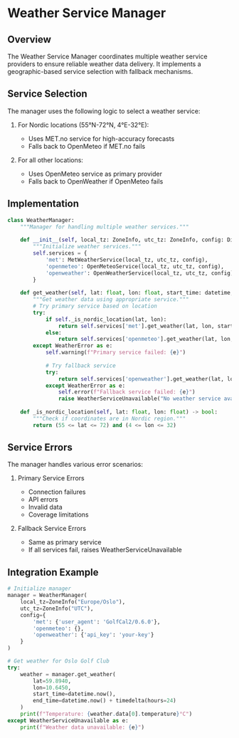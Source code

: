 # Weather Service Manager

## Overview

The Weather Service Manager coordinates multiple weather service providers to ensure reliable weather data delivery. It implements a geographic-based service selection with fallback mechanisms.

## Service Selection

The manager uses the following logic to select a weather service:

1. For Nordic locations (55°N-72°N, 4°E-32°E):
   - Uses MET.no service for high-accuracy forecasts
   - Falls back to OpenMeteo if MET.no fails

2. For all other locations:
   - Uses OpenMeteo service as primary provider
   - Falls back to OpenWeather if OpenMeteo fails

## Implementation

```python
class WeatherManager:
    """Manager for handling multiple weather services."""
    
    def __init__(self, local_tz: ZoneInfo, utc_tz: ZoneInfo, config: Dict[str, Any]):
        """Initialize weather services."""
        self.services = {
            'met': MetWeatherService(local_tz, utc_tz, config),
            'openmeteo': OpenMeteoService(local_tz, utc_tz, config),
            'openweather': OpenWeatherService(local_tz, utc_tz, config)
        }
    
    def get_weather(self, lat: float, lon: float, start_time: datetime, end_time: datetime) -> WeatherResponse:
        """Get weather data using appropriate service."""
        # Try primary service based on location
        try:
            if self._is_nordic_location(lat, lon):
                return self.services['met'].get_weather(lat, lon, start_time, end_time)
            else:
                return self.services['openmeteo'].get_weather(lat, lon, start_time, end_time)
        except WeatherError as e:
            self.warning(f"Primary service failed: {e}")
            
            # Try fallback service
            try:
                return self.services['openweather'].get_weather(lat, lon, start_time, end_time)
            except WeatherError as e:
                self.error(f"Fallback service failed: {e}")
                raise WeatherServiceUnavailable("No weather service available")
    
    def _is_nordic_location(self, lat: float, lon: float) -> bool:
        """Check if coordinates are in Nordic region."""
        return (55 <= lat <= 72) and (4 <= lon <= 32)
```

## Service Errors

The manager handles various error scenarios:

1. Primary Service Errors
   - Connection failures
   - API errors
   - Invalid data
   - Coverage limitations

2. Fallback Service Errors
   - Same as primary service
   - If all services fail, raises WeatherServiceUnavailable

## Integration Example

```python
# Initialize manager
manager = WeatherManager(
    local_tz=ZoneInfo("Europe/Oslo"),
    utc_tz=ZoneInfo("UTC"),
    config={
        'met': {'user_agent': 'GolfCal2/0.6.0'},
        'openmeteo': {},
        'openweather': {'api_key': 'your-key'}
    }
)

# Get weather for Oslo Golf Club
try:
    weather = manager.get_weather(
        lat=59.8940,
        lon=10.6450,
        start_time=datetime.now(),
        end_time=datetime.now() + timedelta(hours=24)
    )
    print(f"Temperature: {weather.data[0].temperature}°C")
except WeatherServiceUnavailable as e:
    print(f"Weather data unavailable: {e}")
``` 